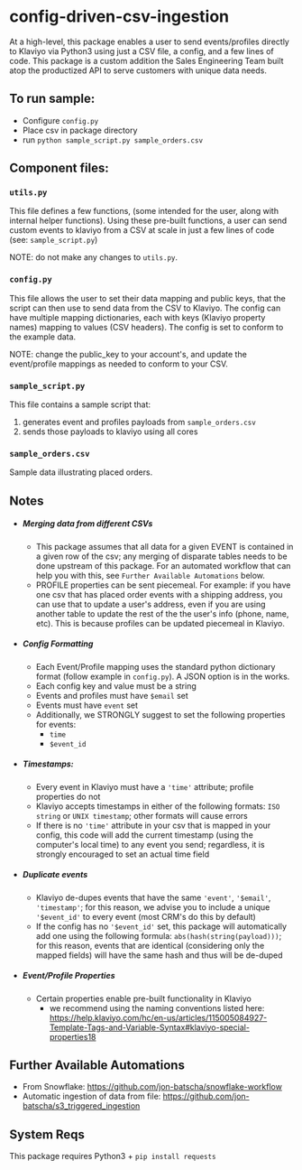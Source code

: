 # config-driven-csv-ingestion

At a high-level, this package enables a user to send events/profiles directly to Klaviyo via Python3 using just a CSV file, a config, and a few lines of code. This package is a custom addition the Sales Engineering Team built atop the productized API to serve customers with unique data needs.

## To run sample:

- Configure `config.py`
- Place csv in package directory
- run `python sample_script.py sample_orders.csv`

## Component files:

### `utils.py`

This file defines a few functions, (some intended for the user, along with internal helper functions). Using these pre-built functions, a user can send custom events to klaviyo from a CSV at scale in just a few lines of code (see: `sample_script.py`)

NOTE: do not make any changes to `utils.py`.

### `config.py`

This file allows the user to set their data mapping and public keys, that the script can then use to send data from the CSV to Klaviyo. The config can have multiple mapping dictionaries, each with keys (Klaviyo property names) mapping to values (CSV headers). The config is set to conform to the example data.

NOTE: change the public_key to your account's, and update the event/profile mappings as needed to conform to your CSV.

### `sample_script.py`

This file contains a sample script that:
1. generates event and profiles payloads from `sample_orders.csv`
2. sends those payloads to klaviyo using all cores

### `sample_orders.csv`

Sample data illustrating placed orders.

## Notes

- ##### Merging data from different CSVs
    - This package assumes that all data for a given EVENT is contained in a given row of the csv; any merging of disparate tables needs to be done upstream of this package. For an automated workflow that can help you with this, see `Further Available Automations` below.
    - PROFILE properties can be sent piecemeal. For example: if you have one csv that has placed order events with a shipping address, you can use that to update a user's address, even if you are using another table to update the rest of the the user's info (phone, name, etc). This is because profiles can be updated piecemeal in Klaviyo.
    
- ##### Config Formatting
    - Each Event/Profile mapping uses the standard python dictionary format (follow example in `config.py`). A JSON option is in the works.
    - Each config key and value must be a string
    - Events and profiles must have `$email` set
    - Events must have `event` set
    - Additionally, we STRONGLY suggest to set the following properties for events:
        - `time`
        - `$event_id`
        
- ##### Timestamps:
    - Every event in Klaviyo must have a `'time'` attribute; profile properties do not 
    - Klaviyo accepts timestamps in either of the following formats: `ISO string` or `UNIX timestamp`; other formats will cause errors
    - If there is no `'time'` attribute in your csv that is mapped in your config, this code will add the current timestamp (using the computer's local time) to any event you send; regardless, it is strongly encouraged to set an actual time field
    
- ##### Duplicate events
    - Klaviyo de-dupes events that have the same `'event'`, `'$email'`, `'timestamp'`; for this reason, we advise you to include a unique `'$event_id'` to every event (most CRM's do this by default)
    - If the config has no `'$event_id'` set, this package will automatically add one using the following formula: `abs(hash(string(payload)))`; for this reason, events that are identical (considering only the mapped fields) will have the same hash and thus will be de-duped
    
- ##### Event/Profile Properties
    - Certain properties enable pre-built functionality in Klaviyo
        - we recommend using the naming conventions listed here: https://help.klaviyo.com/hc/en-us/articles/115005084927-Template-Tags-and-Variable-Syntax#klaviyo-special-properties18


## Further Available Automations
- From Snowflake: https://github.com/jon-batscha/snowflake-workflow
- Automatic ingestion of data from file: https://github.com/jon-batscha/s3_triggered_ingestion

## System Reqs

This package requires Python3 + `pip install requests`


